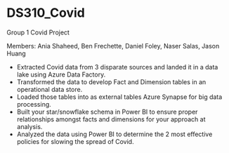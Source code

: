 # DS310_Covid
Group 1 Covid Project

Members: Ania Shaheed, Ben Frechette, Daniel Foley, Naser Salas, Jason Huang

* Extracted Covid data from 3 disparate sources and landed it in a data lake using Azure Data Factory.
* Transformed the data to develop Fact and Dimension tables in an operational data store.
* Loaded those tables into as external tables Azure Synapse for big data processing.
* Built your star/snowflake schema in Power BI to ensure proper relationships amongst facts and dimensions for your approach at analysis.
* Analyzed the data using Power BI to determine the 2 most effective policies for slowing the spread of Covid.
